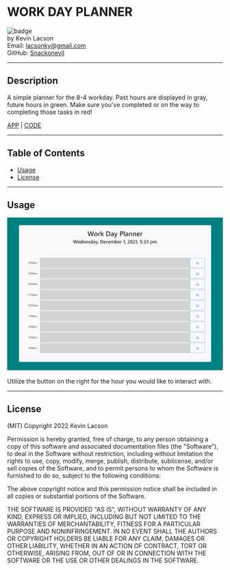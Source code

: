 # WORK DAY PLANNER

![badge](https://img.shields.io/badge/license-MIT-blue)  
by Kevin Lacson  
Email: lacsonky@gmail.com  
GitHub: [Snackonevil](https://github.com/Snackonevil)

---

## Description

A simple planner for the 8-4 workday. Past hours are displayed in gray, future hours in green. Make sure you've completed or on the way to completing those tasks in red!

[APP](https://snackonevil.github.io/workdayplanner/) | [CODE](https://github.com/Snackonevil/workdayplanner)

---

## Table of Contents

-   [Usage](#usage)
-   [License](#license)

---

## Usage

![Screenshot](/assets/workdayplanner-screenshot.png)

Utilize the button on the right for the hour you would like to interact with.

---

## License

(MIT)
Copyright 2022 Kevin Lacson

Permission is hereby granted, free of charge, to any person obtaining a copy of this software and associated documentation files (the "Software"), to deal in the Software without restriction, including without limitation the rights to use, copy, modify, merge, publish, distribute, sublicense, and/or sell copies of the Software, and to permit persons to whom the Software is furnished to do so, subject to the following conditions:

The above copyright notice and this permission notice shall be included in all copies or substantial portions of the Software.

THE SOFTWARE IS PROVIDED "AS IS", WITHOUT WARRANTY OF ANY KIND, EXPRESS OR IMPLIED, INCLUDING BUT NOT LIMITED TO THE WARRANTIES OF MERCHANTABILITY, FITNESS FOR A PARTICULAR PURPOSE AND NONINFRINGEMENT. IN NO EVENT SHALL THE AUTHORS OR COPYRIGHT HOLDERS BE LIABLE FOR ANY CLAIM, DAMAGES OR OTHER LIABILITY, WHETHER IN AN ACTION OF CONTRACT, TORT OR OTHERWISE, ARISING FROM, OUT OF OR IN CONNECTION WITH THE SOFTWARE OR THE USE OR OTHER DEALINGS IN THE SOFTWARE.
